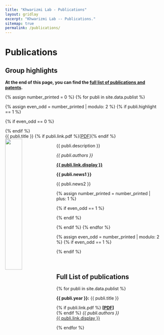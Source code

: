 ```yaml
---
title: "Khwarizmi Lab - Publications"
layout: gridlay
excerpt: "Khwarizmi Lab -- Publications."
sitemap: true
permalink: /publications/
---
```



# Publications

## Group highlights

**At the end of this page, you can find the [full list of publications and patents](#full-list-of-publications).**

{% assign number_printed = 0 %}
{% for publi in site.data.publist %}

{% assign even_odd = number_printed | modulo: 2 %}
{% if publi.highlight == 1 %}

{% if even_odd == 0 %}
<div class="row">
{% endif %}

<div class="col-sm-6 clearfix">
 <div class="well">
  <pubtit>{{ publi.title }} {% if publi.link.pdf %}[<a href="{{ site.url }}{{ site.baseurl }}/docs/{{ publi.link.pdf }}" target="_blank">PDF</a>]{% endif %}</pubtit>
  <img src="{{ site.url }}{{ site.baseurl }}/images/pubpic/{{ publi.image }}" class="img-responsive" width="33%" style="float: left" />
  <p>{{ publi.description }}</p>
  <p><em>{{ publi.authors }}</em></p>
  <p><strong><a href="{{ publi.link.url }}" target="_blank">{{ publi.link.display }}</a></strong></p>
  <p class="text-danger"><strong> {{ publi.news1 }}</strong></p>
  <p> {{ publi.news2 }}</p>
 </div>
</div>

{% assign number_printed = number_printed | plus: 1 %}

{% if even_odd == 1 %}
</div>
{% endif %}

{% endif %}
{% endfor %}

{% assign even_odd = number_printed | modulo: 2 %}
{% if even_odd == 1 %}
</div>
{% endif %}

<p> &nbsp; </p>


<!-- ## Patents  -->

## Full List of publications

{% for publi in site.data.publist %}

  <b>{{ publi.year }}:</b> {{ publi.title }}<br />
  <!-- Check if PDF link exists -->
  {% if publi.link.pdf %}
  <strong>[<a href="{{ site.url }}{{ site.baseurl }}/docs/{{ publi.link.pdf }}" target="_blank">PDF</a>]</strong><br />
  {% endif %}
  <em>{{ publi.authors }} </em><br /><a href="{{ publi.link.url }}">{{ publi.link.display }}</a>

{% endfor %}
